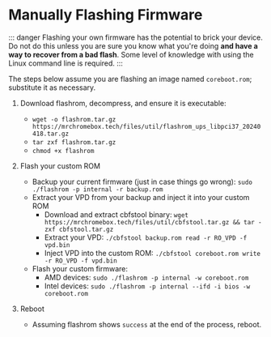 # Manually Flashing Firmware

::: danger
Flashing your own firmware has the potential to brick your device. Do not do this unless you are sure you know what you're doing **and have a way to recover from a bad flash**. Some level of knowledge with using the Linux command line is required.
:::

The steps below assume you are flashing an image named `coreboot.rom`; substitute it as necessary.

1. Download flashrom, decompress, and ensure it is executable:
   * `wget -o flashrom.tar.gz https://mrchromebox.tech/files/util/flashrom_ups_libpci37_20240418.tar.gz`
   * `tar zxf flashrom.tar.gz`
   * `chmod +x flashrom`

2. Flash your custom ROM
   * Backup your current firmware (just in case things go wrong):
     `sudo ./flashrom -p internal -r backup.rom`
   * Extract your VPD from your backup and inject it into your custom ROM
       * Download and extract cbfstool binary: 
         `wget https://mrchromebox.tech/files/util/cbfstool.tar.gz && tar -zxf cbfstool.tar.gz`
       * Extract your VPD: 
         `./cbfstool backup.rom read -r RO_VPD -f vpd.bin`
       * Inject VPD into the custom ROM: 
         `./cbfstool coreboot.rom write -r RO_VPD -f vpd.bin`
   * Flash your custom firmware:
       * AMD devices: `sudo ./flashrom -p internal -w coreboot.rom`
       * Intel devices: `sudo ./flashrom -p internal --ifd -i bios -w coreboot.rom`
3. Reboot
   * Assuming flashrom shows `success` at the end of the process, reboot.
